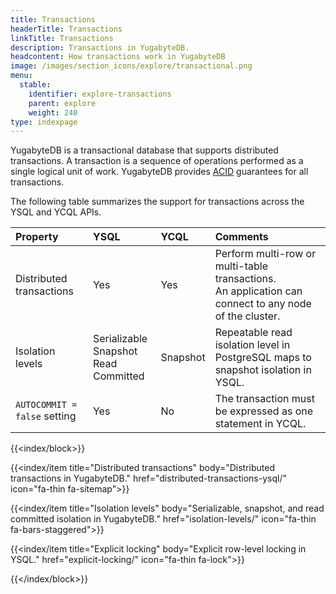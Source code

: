```yaml
---
title: Transactions
headerTitle: Transactions
linkTitle: Transactions
description: Transactions in YugabyteDB.
headcontent: How transactions work in YugabyteDB
image: /images/section_icons/explore/transactional.png
menu:
  stable:
    identifier: explore-transactions
    parent: explore
    weight: 240
type: indexpage
---
```


YugabyteDB is a transactional database that supports distributed transactions. A transaction is a sequence of operations performed as a single logical unit of work. YugabyteDB provides [ACID](../../architecture/key-concepts/#acid) guarantees for all transactions.

The following table summarizes the support for transactions across the YSQL and YCQL APIs.

| Property | YSQL | YCQL | Comments |
| :------- | :--- | :--- | :------- |
| Distributed transactions | Yes | Yes | Perform multi-row or multi-table transactions.<br/>An application can connect to any node of the cluster. |
| Isolation levels | Serializable<br/>Snapshot<br/>Read Committed | Snapshot | Repeatable read isolation level in PostgreSQL maps to snapshot isolation in YSQL. |
| `AUTOCOMMIT = false` setting | Yes | No | The transaction must be expressed as one statement in YCQL. |

<!--
| [Explicit locking] | Yes | No | Ability to perform row- and table-level locking |
| [DDL statements] | Transaction per DDL statement  | Transaction per DDL statement | Each DDL statement is a transaction in both YSQL and YCQL, even if other DDL statements are in a transaction block in YSQL. |
| [Non-transactional tables] | No | Yes | Ability to disable multi-row transactions on a per-table basis. <br/>Useful for some features such as automatic data expiry. |
-->

{{<index/block>}}

  {{<index/item
    title="Distributed transactions"
    body="Distributed transactions in YugabyteDB."
    href="distributed-transactions-ysql/"
    icon="fa-thin fa-sitemap">}}

  {{<index/item
    title="Isolation levels"
    body="Serializable, snapshot, and read committed isolation in YugabyteDB."
    href="isolation-levels/"
    icon="fa-thin fa-bars-staggered">}}

  {{<index/item
    title="Explicit locking"
    body="Explicit row-level locking in YSQL."
    href="explicit-locking/"
    icon="fa-thin fa-lock">}}

{{</index/block>}}

<!-- ADD THIS ONCE READY:

  <div class="col-12 col-md-6 col-lg-12 col-xl-6">
    <a class="section-link icon-offset" href="ddl-operations/">
      <div class="head">
        <div class="icon"><i class="fa-solid fa-table"></i></div>
        <div class="title">DDL Operations</div>
      </div>
      <div class="body">
        How YugabyteDB handles DDL operations in transaction blocks.
      </div>
    </a>
  </div>
  <div class="col-12 col-md-6 col-lg-12 col-xl-6">
    <a class="section-link icon-offset" href="non-transactional-tables/">
      <div class="head">
        <div class="icon"><i class="fa-solid fa-strikethrough"></i></div>
        <div class="title">Non-Transactional Tables</div>
      </div>
      <div class="body">
        Disable multi-row transactions on a per-table basis in YCQL.
      </div>
    </a>
  </div>
-->
